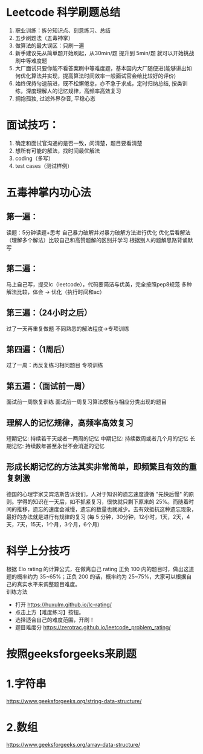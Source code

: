 # Leetcode 科学刷题总结
1. 职业训练：拆分知识点、刻意练习、总结
2. 五步刷题法（五毒神掌）
3. 做算法的最大误区：只刷一遍
4. 新手建议先从简单题开始刷起，从30min/题 提升到 5min/题 就可以开始挑战刷中等难度题
5. 大厂面试只要你能不看答案刷中等难度题，基本国内大厂随便进(能够讲出如何优化算法并实现，提高算法时间效率一般面试官会给比较好的评价)
6. 始终保持匀速前进，既不松懈倦怠，亦不急于求成，定时归纳总结, 按类训练，深度理解人的记忆规律，高频率高效复习
7. 拥抱孤独, 过滤外界杂音, 平稳心态
# 面试技巧：
1. 确定和面试官沟通的是否一致，问清楚，题目要看清楚
2. 想所有可能的解法，找时间最优解法
3. coding（多写）
4. test cases（测试样例）
# 五毒神掌内功心法
## 第一遍：
读题：5分钟读题+思考
自己暴力破解并对暴力破解方法进行优化
优化后看解法（理解多个解法）比较自己和高赞题解的区别并学习
根据别人的题解思路背诵默写
## 第二遍：
马上自己写，提交lc（leetcode），代码要简洁与优美，完全按照pep8规范
多种解法比较，体会 -> 优化（执行时间和ac）
## 第三遍：（24小时之后）
过了一天再重复做题
不同熟悉的解法程度->专项训练
## 第四遍：（1周后）
过了一周：再反复练习相同题目
专项训练
## 第五遍：（面试前一周）
面试前一周恢复训练
面试前一周复习算法模板与相应分类出现的题目
## 理解人的记忆规律，高频率高效复习
短期记忆: 持续若干天或者一两周的记忆
中期记忆: 持续数周或者几个月的记忆
长期记忆: 持续数年甚至永世不会消逝的记忆
## 形成长期记忆的方法其实非常简单，即频繁且有效的重复刺激
德国的心理学家艾宾浩斯告诉我们，人对于知识的遗忘速度遵循 "先快后慢" 的原则。学得的知识在一天后，如不抓紧复习，很快就只剩下原来的 25%。而随着时间的推移，遗忘的速度会减慢，遗忘的数量也就减少。去有效抵抗这种遗忘现象，最好的办法就是进行有规律的复习 (每 5 分钟，30分钟，12小时，1天，2天，4天，7天，15天，1个月，3个月，6个月)

# 科学上分技巧
根据 Elo rating 的计算公式，在做离自己 rating 正负 100 内的题目时，做出这道题的概率约为 35~65%；正负 200 的话，概率约为 25~75%，大家可以根据自己的真实水平来调整题目难度。  
训练方法
- 打开 https://huxulm.github.io/lc-rating/
- 点击上方【难度练习】按钮。
- 选择适合自己的难度范围，开刷！
- 题目难度分 https://zerotrac.github.io/leetcode_problem_rating/ 

# 按照geeksforgeeks来刷题
# 1.字符串  
https://www.geeksforgeeks.org/string-data-structure/
# 2.数组  
https://www.geeksforgeeks.org/array-data-structure/

